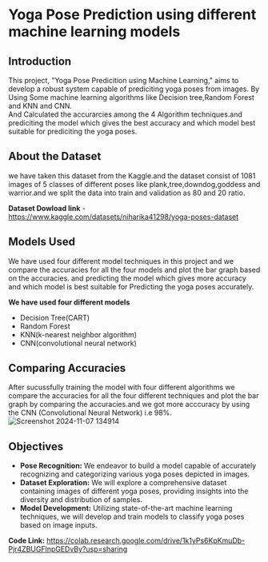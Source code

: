 # Yoga Pose Prediction using different machine learning models

## Introduction
This project, "Yoga Pose Predicition using Machine Learning," aims to develop a robust system capable of prediciting yoga poses from images. By Using Some machine learning algorithms like Decision tree,Random Forest and KNN and CNN.  
And Calculated the accurarcies among the 4 Algorithm techniques.and prediciting the model which gives the best accuracy and which model best suitable for prediciting the yoga poses.  

## About the Dataset
we have taken this dataset from the Kaggle.and the dataset consist of 1081 images of 5 classes of different poses like plank,tree,downdog,goddess and warrior.and we split the data into train and validation as 80 and 20 ratio.

**Dataset Dowload link** - https://www.kaggle.com/datasets/niharika41298/yoga-poses-dataset

## Models Used

We have used four different model techniques in this project and we compare the accuracies for all the four models and plot the bar graph based on the accuracies. and predicting the model which gives more accuracy and which model is best suitable for Predicting the yoga poses accurately.

**We have used four different models**
- Decision Tree(CART)
- Random Forest
- KNN(k-nearest neighbor algorithm)
- CNN(convolutional neural network)

## Comparing Accuracies

After sucussfully training the model with four different algorithms we compare the accuracies for all the four different techniques and plot the bar graph by comparing the accuracies.and we got more acccuracy by using the CNN (Convolutional Neural Network) i.e 98%.
![Screenshot 2024-11-07 134914](https://github.com/user-attachments/assets/9146fbc5-bf4e-43de-8844-f49814a019ea)


## Objectives
- **Pose Recognition:**  We endeavor to build a model capable of accurately recognizing and categorizing various yoga poses depicted in images.
- **Dataset Exploration:** We will explore a comprehensive dataset containing images of different yoga poses, providing insights into the diversity and distribution of samples.
- **Model Development:** Utilizing state-of-the-art machine learning techniques, we will develop and train models to classify yoga poses based on image inputs.
  
**Code Link:** https://colab.research.google.com/drive/1k1yPs6KpKmuDb-Pjr4ZBUGFlnpGEDvBy?usp=sharing






